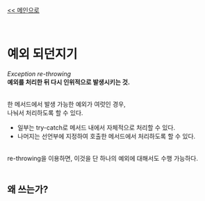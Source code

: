 
[<< 메인으로](https://github.com/AtomicLiquors/Java_Wiki_Chb)

&nbsp;  

# 예외 되던지기
*Exception re-throwing*  
**예외를 처리한 뒤 다시 인위적으로 발생시키는 것.**

&nbsp;  
한 메서드에서 발생 가능한 예외가 여럿인 경우,  
나눠서 처리하도록 할 수 있다.  
- 일부는 try-catch로 메서드 내에서 자체적으로 처리할 수 있다.
- 나머지는 선언부에 지정하여 호출한 메서드에서 처리하도록 할 수 있다.

&nbsp;  
re-throwing을 이용하면, 이것을 단 하나의 예외에 대해서도 수행 가능하다.
&nbsp;  
&nbsp;  

## 왜 쓰는가?

